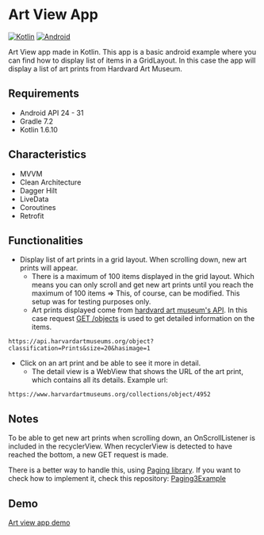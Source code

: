 # Art View App
[![Kotlin](https://img.shields.io/badge/Kotlin--blue.svg)](https://kotlinlang.org/)
[![Android](https://img.shields.io/badge/Android--blue.svg)](https://developer.android.com/)


Art View app made in Kotlin. This app is a basic android example where you can find how to display list of items in a GridLayout.
In this case the app will display a list of art prints from Hardvard Art Museum.

## Requirements
- Android API 24 - 31
- Gradle 7.2
- Kotlin 1.6.10

## Characteristics
- MVVM 
- Clean Architecture
- Dagger Hilt
- LiveData
- Coroutines
- Retrofit

## Functionalities

- Display list of art prints in a grid layout. When scrolling down, new art prints will appear.
   - There is a maximum of 100 items displayed in the grid layout. Which means you can only scroll and get new art prints until you reach the maximum of 100 items => This, of course, can be modified. This setup was for testing purposes only.
   - Art prints displayed come from [hardvard art museum's API](https://github.com/harvardartmuseums/api-docs).
In this case request [GET /objects](https://github.com/harvardartmuseums/api-docs/blob/master/sections/object.md) is used to get detailed 
information on the items.
```
https://api.harvardartmuseums.org/object?classification=Prints&size=20&hasimage=1
```
- Click on an art print and be able to see it more in detail.
  - The detail view is a WebView that shows the URL of the art print, which contains all its details. Example url:
```
https://www.harvardartmuseums.org/collections/object/4952
```

## Notes

To be able to get new art prints when scrolling down, an OnScrollListener is included in the recyclerView. When recyclerView is detected to have reached the bottom, a new GET request is made.

There is a better way to handle this, using [Paging library](https://developer.android.com/topic/libraries/architecture/paging/v3-overview). If you want to check how to implement it, check this repository: [Paging3Example](https://github.com/janirefdez/Paging3Example)


## Demo
  [Art view app demo](https://user-images.githubusercontent.com/20024632/159034995-531eacfb-e427-4215-8f6e-7b701da38f5c.mp4)
